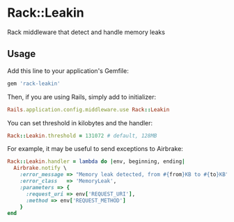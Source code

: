 # Rack::Leakin

Rack middleware that detect and handle memory leaks

## Usage

Add this line to your application's Gemfile:

```ruby
gem 'rack-leakin'
```

Then, if you are using Rails, simply add to initializer:

```ruby
Rails.application.config.middleware.use Rack::Leakin
```

You can set threshold in kilobytes and the handler:

```ruby
Rack::Leakin.threshold = 131072 # default, 128MB
```

For example, it may be useful to send exceptions to Airbrake:

```ruby
Rack::Leakin.handler = lambda do |env, beginning, ending|
  Airbrake.notify \
    :error_message => "Memory leak detected, from #{from}KB to #{to}KB",
    :error_class   => 'MemoryLeak',
    :parameters => {
      :request_uri => env['REQUEST_URI'],
      :method => env['REQUEST_METHOD']
    }
end
```
